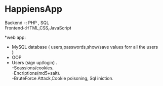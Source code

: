 # HappiensApp
Backend -: PHP , SQL          
 Frontend-:HTML,CSS,JavaScript    
                                                           
 *web app:                                                        
 - MySQL database ( users,passwords,show/save values forr all the users     )      
 - OOP                 
 - Users (sign up/login)  .                          
 -Seassions/cookies.                                        
 -Encriptions(md5+salt).                          
 -BruteForce Attack,Cookie poisoning,  Sql iniction.
